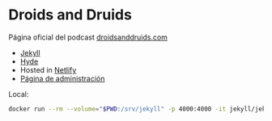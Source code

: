 # Droids and Druids

Página oficial del podcast [droidsanddruids.com](https://droidsanddruids.com)


- [Jekyll](https://jekyllrb.com/)
- [Hyde](https://github.com/poole/hyde)
- Hosted in [Netlify](https://www.netlify.com/)
- [Página de administración](https://droidsanddruids.com/admin)

Local:

```sh
docker run --rm --volume="$PWD:/srv/jekyll" -p 4000:4000 -it jekyll/jekyll:4.0 jekyll serve
```

